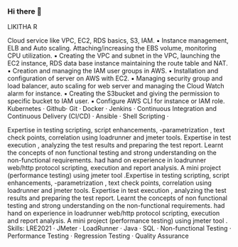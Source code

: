 ### Hi there 👋


LIKITHA R 

Cloud service like VPC, EC2, RDS basics, S3, IAM.
▪ Instance management, ELB and Auto scaling. Attaching/increasing the EBS volume,
monitoring CPU utilization.
▪ Creating the VPC and subnet in the VPC, launching the EC2 instance, RDS data base
instance maintaining the route table and NAT.
▪ Creation and managing the IAM user groups in AWS.
▪ Installation and configuration of server on AWS with EC2.
▪ Managing security group and load balancer, auto scaling for web server and managing
the Cloud Watch alarm for instance.
▪ Creating the S3bucket and giving the permission to specific bucket to IAM user.
▪ Configure AWS CLI for instance or IAM role.
Kubernetes · Github· Git · Docker · Jenkins · Continuous Integration and Continuous Delivery (CI/CD) · Ansible · Shell Scripting ·


Expertise in testing scripting, script enhancements,
-parametrization , text check points, correlation using loadrunner and jmeter tools.
Expertise in test execution , analyzing the test results and preparing the test report.
 Learnt the concepts of non functional testing and strong understanding on the non-functional requirements.
had hand on experience in loadrunner web/http protocol scripting, execution and report analysis.
A mini project (performance testing) using jmeter tool .Expertise in testing scripting, script enhancements, -parametrization , text check points, correlation using loadrunner and jmeter tools. Expertise in test execution , analyzing the test results and preparing the test report. Learnt the concepts of non functional testing and strong understanding on the non-functional requirements. had hand on experience in loadrunner web/http protocol scripting, execution and report analysis. A mini project (performance testing) using jmeter tool .
Skills: LRE2021 · JMeter · LoadRunner · Java · SQL · Non-functional Testing · Performance Testing · Regression Testing · Quality Assurance
<!--
**RLikitha/Rlikitha** is a ✨ _special_ ✨ repository because its `README.md` (this file) appears on your GitHub profile.

Here are some ideas to get you started:

- 🔭 I’m currently working on ...
- 🌱 I’m currently learning ...
- 👯 I’m looking to collaborate on ...
- 🤔 I’m looking for help with ...
- 💬 Ask me about ...
- 📫 How to reach me: ...
- 😄 Pronouns: ...
- ⚡ Fun fact: ...
-->
